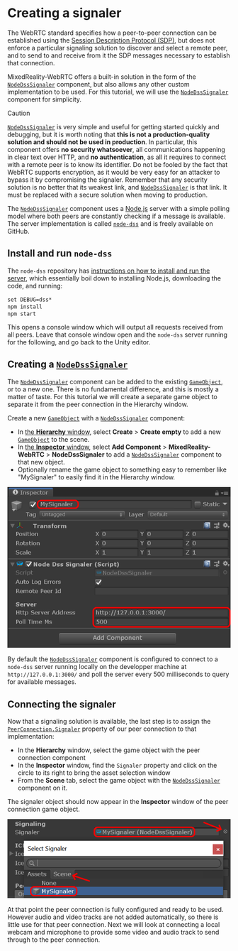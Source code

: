 # Creating a signaler

The WebRTC standard specifies how a peer-to-peer connection can be established using the [Session Description Protocol (SDP)](https://en.wikipedia.org/wiki/Session_Description_Protocol), but does not enforce a particular signaling solution to discover and select a remote peer, and to send to and receive from it the SDP messages necessary to establish that connection.

MixedReality-WebRTC offers a built-in solution in the form of the [`NodeDssSignaler`](xref:Microsoft.MixedReality.WebRTC.Unity.NodeDssSignaler) component, but also allows any other custom implementation to be used. For this tutorial, we will use the [`NodeDssSignaler`](xref:Microsoft.MixedReality.WebRTC.Unity.NodeDssSignaler) component for simplicity.

> [!Caution]
> [`NodeDssSignaler`](xref:Microsoft.MixedReality.WebRTC.Unity.NodeDssSignaler) is very simple and useful for getting started quickly and debugging, but it is worth noting that **this is not a production-quality solution and should not be used in production**. In particular, this component offers **no security whatsoever**, all communications happening in clear text over HTTP, and **no authentication**, as all it requires to connect with a remote peer is to know its identifier. Do not be fooled by the fact that WebRTC supports encryption, as it would be very easy for an attacker to bypass it by compromising the signaler. Remember that any security solution is no better that its weakest link, and [`NodeDssSignaler`](xref:Microsoft.MixedReality.WebRTC.Unity.NodeDssSignaler) is that link. It must be replaced with a secure solution when moving to production.

The [`NodeDssSignaler`](xref:Microsoft.MixedReality.WebRTC.Unity.NodeDssSignaler) component uses a [Node.js](https://nodejs.org/) server with a simple polling model where both peers are constantly checking if a message is available. The server implementation is called [`node-dss`](https://github.com/bengreenier/node-dss) and is freely available on GitHub.

## Install and run `node-dss`

The `node-dss` repository has [instructions on how to install and run the server](https://github.com/bengreenier/node-dss/blob/master/README.md), which essentially boil down to installing Node.js, downloading the code, and running:

```
set DEBUG=dss*
npm install
npm start
```

This opens a console window which will output all requests received from all peers. Leave that console window open and the `node-dss` server running for the following, and go back to the Unity editor.

## Creating a [`NodeDssSignaler`](xref:Microsoft.MixedReality.WebRTC.Unity.NodeDssSignaler)

The [`NodeDssSignaler`](xref:Microsoft.MixedReality.WebRTC.Unity.NodeDssSignaler) component can be added to the existing [`GameObject`](https://docs.unity3d.com/ScriptReference/GameObject.html), or to a new one. There is no fundamental difference, and this is mostly a matter of taste. For this tutorial we will create a separate game object to separate it from the peer connection in the Hierarchy window.

Create a new [`GameObject`](https://docs.unity3d.com/ScriptReference/GameObject.html) with a [`NodeDssSignaler`](xref:Microsoft.MixedReality.WebRTC.Unity.NodeDssSignaler) component:

- In [the **Hierarchy** window](https://docs.unity3d.com/Manual/Hierarchy.html), select **Create** > **Create empty** to add a new [`GameObject`](https://docs.unity3d.com/ScriptReference/GameObject.html) to the scene.
- In [the **Inspector** window](https://docs.unity3d.com/Manual/UsingTheInspector.html), select **Add Component** > **MixedReality-WebRTC** > **NodeDssSignaler** to add a [`NodeDssSignaler`](xref:Microsoft.MixedReality.WebRTC.Unity.NodeDssSignaler) component to that new object.
- Optionally rename the game object to something easy to remember like "MySignaler" to easily find it in the Hierarchy window.

![Create a new GameObject with a NodeDssSignaler component](helloworld-unity-6.png)

By default the [`NodeDssSignaler`](xref:Microsoft.MixedReality.WebRTC.Unity.NodeDssSignaler) component is configured to connect to a `node-dss` server running locally on the developper machine at `http://127.0.0.1:3000/` and poll the server every 500 milliseconds to query for available messages.

## Connecting the signaler

Now that a signaling solution is available, the last step is to assign the [`PeerConnection.Signaler`](xref:Microsoft.MixedReality.WebRTC.Unity.PeerConnection.Signaler) property of our peer connection to that implementation:

- In the **Hierarchy** window, select the game object with the peer connection component
- In the **Inspector** window, find the `Signaler` property and click on the circle to its right to bring the asset selection window
- From the **Scene** tab, select the game object with the [`NodeDssSignaler`](xref:Microsoft.MixedReality.WebRTC.Unity.NodeDssSignaler) component on it.

The signaler object should now appear in the **Inspector** window of the peer connection game object.

![Assign the Signaler property in the peer connection](helloworld-unity-7.png)

At that point the peer connection is fully configured and ready to be used. However audio and video tracks are not added automatically, so there is little use for that peer connection. Next we will look at connecting a local webcam and microphone to provide some video and audio track to send through to the peer connection.
